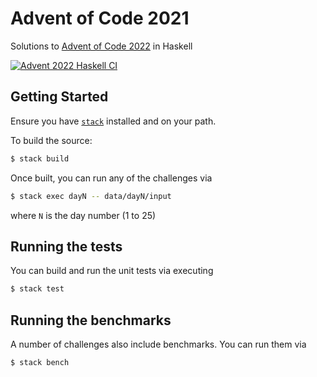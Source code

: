 # Advent of Code 2021
Solutions to [Advent of Code 2022](https://adventofcode.com/2022) in Haskell

[![Advent 2022 Haskell CI](https://github.com/ehigham/advent/actions/workflows/2022-haskell.yaml/badge.svg)](https://github.com/ehigham/advent/actions/workflows/2022-haskell.yaml)

## Getting Started

Ensure you have [`stack`](https://docs.haskellstack.org/en/stable/README/) installed and on your path.

To build the source:
```bash
$ stack build
```

Once built, you can run any of the challenges via
```bash
$ stack exec dayN -- data/dayN/input
```
where `N` is the day number (1 to 25)

## Running the tests

You can build and run the unit tests via executing
```bash
$ stack test
```

## Running the benchmarks

A number of challenges also include benchmarks. You can run them via
```bash
$ stack bench
```
